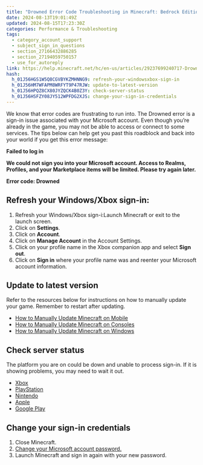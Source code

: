 ```yaml
---
title: "Drowned Error Code Troubleshooting in Minecraft: Bedrock Edition"
date: 2024-08-13T19:01:49Z
updated: 2024-08-15T17:23:30Z
categories: Performance & Troubleshooting
tags:
  - category_account_support
  - subject_sign_in_questions
  - section_27166432886285
  - section_27194059750157
  - use_for_autoreply
link: https://help.minecraft.net/hc/en-us/articles/29237699240717-Drowned-Error-Code-Troubleshooting-in-Minecraft-Bedrock-Edition
hash:
  h_01J56HGS1W5Q8CGVBYKZMHNNG9: refresh-your-windowsxbox-sign-in
  h_01J56HM7WFAPM8WRFYT9P47RJW: update-to-latest-version
  h_01J56HPQZ8CX80JYZQCK4B0Z3Y: check-server-status
  h_01J56HSFZY08JY512WPFDG2XJS: change-your-sign-in-credentials
---
```


We know that error codes are frustrating to run into. The Drowned error is a sign-in issue associated with your Microsoft account. Even though you’re already in the game, you may not be able to access or connect to some services. The tips below can help get you past this roadblock and back into your world if you get this error message:

**Failed to log in**

**We could not sign you into your Microsoft account. Access to Realms, Profiles, and your Marketplace items will be limited. Please try again later.**

**Error code: Drowned**

## Refresh your Windows/Xbox sign-in:

1.  Refresh your Windows/Xbox sign-i:Launch Minecraft or exit to the launch screen.
2.  Click on **Settings**.
3.  Click on **Account**.
4.  Click on **Manage Account** in the Account Settings.
5.  Click on your profile name in the Xbox companion app and select **Sign out**.
6.  Click on **Sign in** where your profile name was and reenter your Microsoft account information.

## Update to latest version

Refer to the resources below for instructions on how to manually update your game. Remember to restart after updating.

- [How to Manually Update Minecraft on Mobile](../Download-Install/How-to-Manually-Update-Minecraft-on-Mobile.md)
- [How to Manually Update Minecraft on Consoles](../Download-Install/How-to-Manually-Update-Minecraft-on-Consoles.md)
- [How to Manually Update Minecraft on Windows](../Download-Install/How-to-Manually-Update-Minecraft-on-Windows.md)

## Check server status

The platform you are on could be down and unable to process sign-in. If it is showing problems, you may need to wait it out.

- [Xbox](https://support.xbox.com/en-US/xbox-live-status)
- [PlayStation](https://status.playstation.com/en-us/)
- [Nintendo](https://www.nintendo.co.jp/netinfo/en_US/index.html)
- [Apple](https://www.apple.com/support/systemstatus/)
- [Google Play](https://status.play.google.com/)

## Change your sign-in credentials

1.  Close Minecraft.
2.  [Change your Microsoft account password.](https://account.live.com/password/reset)
3.  Launch Minecraft and sign in again with your new password.
